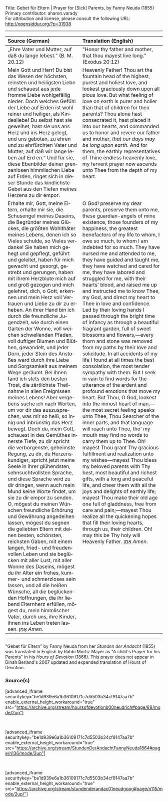 <html>
<head></head>
<body>
Title: Gebet für Eltern | Prayer for [Sick] Parents, by Fanny Neuda (1855)<br />
Primary contributor: aharon.varady<br />
For attribution and license, please consult the following URL: <a href="http://opensiddur.org/?p=31938">http://opensiddur.org/?p=31938</a>
<p />
<hr />

<table style="margin-left: auto;margin-right: auto;" class="draggable">
<thead><tr><th id="x" style="text-align: left;">Source (German)</th><th style="text-align: left;">Translation (English)</th></tr></thead>
<tbody>
<tr><td style="vertical-align:top;">
<div class="german"><span lang="de">
„Ehre Vater und Mutter, 
auf daß du lange lebest.” <span class="citation">(B. M. 20.12)</span>
</span></div></td>
 
<td style="vertical-align:top;">
<div class="english">
"Honor thy father and mother, 
that thou mayest live long." <span class="citation">(Exodus 20:12)</span>
</div></td></tr>


<tr><td style="vertical-align:top;">
<div class="german"><span lang="de">
Mein Gott und Herr! Du bist das Wesen der höchsten, reinsten und heiligsten Liebe und schauest aus jede fromme Liebe wohlgefällig nieder. Doch welches Gefühl der Liebe auf Erden ist wohl reiner und heiliger, als Kindesliebe! Du selbst hast sie geweihet, hast sie uns ans Herz und ins Herz gelegt, und uns geboten, zu ehren und zu ehrfürchten Vater und Mutter, auf daß wir lange leben auf Erd en.” Und für sie, diese Ebenbilder deiner grenzenlosen himmlischen Liebe auf Erden, ringet sich in dieser Stunde das kindlichste Gebet aus den Tiefen meines Herzens zu dir empor.
</span></div></td>
 
<td style="vertical-align:top;">
<div class="english">
Heavenly Father! Thou art the fountain head of the highest, purest and holiest love, and lookest graciously down upon all pious love. But what feeling of love on earth is purer and holier than that of children for their parents? Thou alone hast consecrated it, hast placed it into our hearts, and commanded us to honor and revere our father and mother, <em>that our days may be long upon earth</em>. And for them, the earthly representatives of Thine endless heavenly love, my fervent prayer now ascends unto Thee from the depth of my heart.
</div></td></tr>


<tr><td style="vertical-align:top;">
<div class="german"><span lang="de">
Erhalte mir, Gott, meine Eltern, erhalte mir sie, die Schusengel meines Daseins, die Begründer meines Glückes, die größten Wohlthäter meines Lebens, denen ich so Vieles schulde, so Vieles verdanke! Sie haben mich gehegt und gepflegt, geführt und geleitet, haben für mich gewacht und gesorgt, gestrebt und gerungen, haben mit ihrem Herzblute mich auf und groß gezogen und mich gelehret, dich, o Gott, erkennen und mein Herz voll Vertrauen und Liebe zu dir zu erheben. An ihrer Hand bin ich durch die freundliche Jugendzeit, wie durch einen Garten der Wonne, voll weichen schwellenden Pfaden, voll duftiger Blumen und Blüthen, gewandelt, und jeder Dorn, jeder Stein des Anstoßes ward durch ihre Liebe und Sorgsamkeit aus meinem Wege geräumt. Bei ihnen fand ich stets den besten Trost, die zärtlichste Theilnahme in allen Ereignissen meines Lebens! Aber vergebens suche ich nach Worten, um vor dir das auszusprechen, was mir so heiß, so innig und inbrünstig das Herz bewegt. Doch du, mein Gott, schauest in des Gemüthes innerste Tiefe, zu dir spricht die verborgenste, geheimste Regung, zu dir, du Herzenskundiger, spricht jetzt meine Seele in ihrer glühendsten, sehnsuchtvollsten Sprache, und diese Sprache wird zu dir dringen, wenn auch mein Mund keine Worte findet, um sie zu dir empor zu senden. O, mögest du meinen Wünschen freundliche Erhörung und Gewährung angedeihen lassen, mögest du segnen die geliebten Eltern mit deinen besten, schönsten, reichsten Gaben, mit einem langen, fried- und freudenvollen Leben und sie beglücken mit aller Lust, mit aller Wonne des Daseins, mögest du ihr Alter ein frohes, kummer- und schmerzloses sein lassen, und all die heißen Wünsche, all die beglückenden Hoffnungen, die ihr liebend Elternherz erfüllen, mögest du, mein himmlischer Vater, durch uns, ihre Kinder, ihnen ins Leben treten lassen. <span class="hebrew">אָמֵן</span> <em>Amen</em>.
</span></div></td>
 
<td style="vertical-align:top;">
<div class="english">
O God! preserve my dear parents, preserve them unto me, these guardian-angels of mine existence, those founders of my happiness, the greatest benefactors of my life to whom, I owe so much, to whom I am indebted for so much. They have nursed me and attended to me, they have guided and taught me, they have watched and cared for me, they have labored and struggled for me, with their hearts' blood, and raised me up and instructed me to know Thee, my God, and direct my heart to Thee in love and confidence. Led by their loving hands I passed through the bright time of infancy as through a beautiful fragrant garden, full of sweet blossoms and flowers,—every thorn and stone was removed from my paths by their love and solicitude. In all accidents of my life I found at all times the best consolation, the most tender sympathy with them. But I seek in vain to find words for the utterance of the ardent and profound emotions that move my heart. But Thou, O God, lookest into the inmost heart of man,—the most secret feeling speaks unto Thee, Thou Searcher of the inner parts, and that language will reach unto Thee, tho' my mouth may find no words to carry them up to Thee. Oh! mayest Thou grant Thy gracious fulfillment and realization unto my wishes—mayest Thou bless my beloved parents with Thy best, most beautiful and richest gifts, with a long and peaceful life, and cheer them with all the joys and delights of earthly life; mayest Thou make their old age one full of gladdness, free from care and pain;—mayest Thou realize all the quickening hopes that fill their loving hearts, through us, their children. Oh! may this be Thy holy will Heavenly Father. <span class="hebrew">אָמֵן</span> <em>Amen</em>.
</div></td></tr>
</tbody></table>

<hr />

"Gebet für Eltern" by Fanny Neuda from her <em>Stunden der Andacht</em> (1855) was translated in English by Rabbi Mortiz Mayer as "A child's Prayer for his Parents" in his <em>Hours of Devotion</em> (1866). This prayer does not appear in Dinah Berland's 2007 updated and expanded translation of Hours of Devotion.

<h3>Source(s)</h3>

[advanced_iframe securitykey="be1d939e6a1b36109171c7d5503b34cf9147aa7b" enable_external_height_workaround="true" src="https://archive.org/stream/hoursofdevotionb00neudrich#page/88/mode/2up"]

&nbsp;

[advanced_iframe securitykey="be1d939e6a1b36109171c7d5503b34cf9147aa7b" enable_external_height_workaround="true" src="https://archive.org/stream/StundenDerAndachtFannyNeuda1864#page/n136/mode/2up"]

&nbsp;

[advanced_iframe securitykey="be1d939e6a1b36109171c7d5503b34cf9147aa7b" enable_external_height_workaround="true" src="https://archive.org/stream/stundenderandac01neudgoog#page/n115/mode/2up/"]

&nbsp;
</body>
</html>